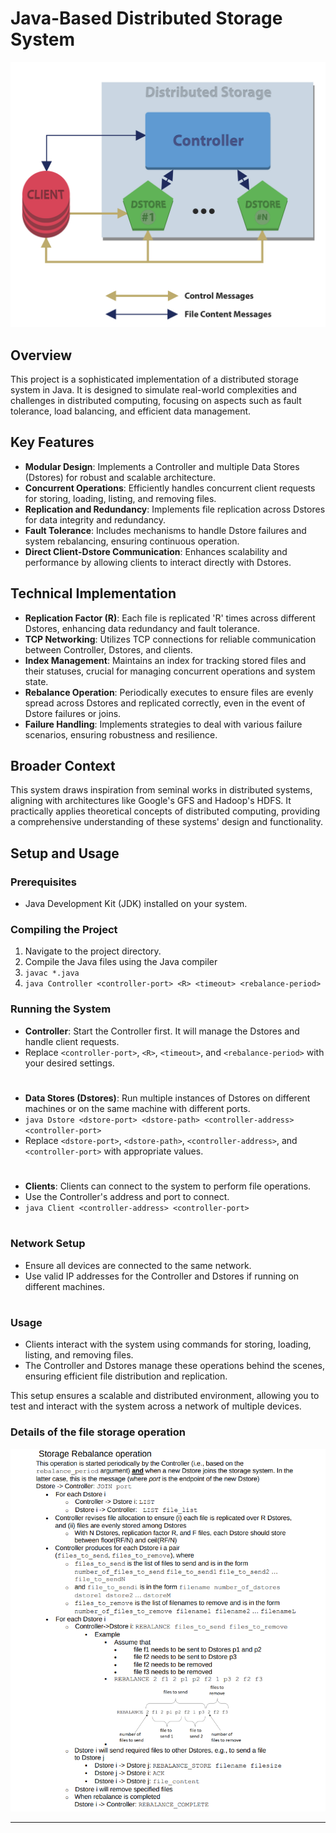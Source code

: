 # Java-Based Distributed Storage System

![Example Image](./YnzUALn.jpeg)

## Overview
This project is a sophisticated implementation of a distributed storage system in Java. It is designed to simulate real-world complexities and challenges in distributed computing, focusing on aspects such as fault tolerance, load balancing, and efficient data management.

## Key Features
- **Modular Design**: Implements a Controller and multiple Data Stores (Dstores) for robust and scalable architecture.
- **Concurrent Operations**: Efficiently handles concurrent client requests for storing, loading, listing, and removing files.
- **Replication and Redundancy**: Implements file replication across Dstores for data integrity and redundancy.
- **Fault Tolerance**: Includes mechanisms to handle Dstore failures and system rebalancing, ensuring continuous operation.
- **Direct Client-Dstore Communication**: Enhances scalability and performance by allowing clients to interact directly with Dstores.

## Technical Implementation
- **Replication Factor (R)**: Each file is replicated 'R' times across different Dstores, enhancing data redundancy and fault tolerance.
- **TCP Networking**: Utilizes TCP connections for reliable communication between Controller, Dstores, and clients.
- **Index Management**: Maintains an index for tracking stored files and their statuses, crucial for managing concurrent operations and system state.
- **Rebalance Operation**: Periodically executes to ensure files are evenly spread across Dstores and replicated correctly, even in the event of Dstore failures or joins.
- **Failure Handling**: Implements strategies to deal with various failure scenarios, ensuring robustness and resilience.

## Broader Context
This system draws inspiration from seminal works in distributed systems, aligning with architectures like Google's GFS and Hadoop's HDFS. It practically applies theoretical concepts of distributed computing, providing a comprehensive understanding of these systems' design and functionality.

## Setup and Usage

### Prerequisites
- Java Development Kit (JDK) installed on your system.

### Compiling the Project
1. Navigate to the project directory.
2. Compile the Java files using the Java compiler
3. ```javac *.java```
4. ```java Controller <controller-port> <R> <timeout> <rebalance-period>```

### Running the System
- **Controller**: Start the Controller first. It will manage the Dstores and handle client requests.
- Replace `<controller-port>`, `<R>`, `<timeout>`, and `<rebalance-period>` with your desired settings.

#

- **Data Stores (Dstores)**: Run multiple instances of Dstores on different machines or on the same machine with different ports.
- ```java Dstore <dstore-port> <dstore-path> <controller-address> <controller-port>```
- Replace `<dstore-port>`, `<dstore-path>`, `<controller-address>`, and `<controller-port>` with appropriate values. 

#

- **Clients**: Clients can connect to the system to perform file operations.
- Use the Controller's address and port to connect.
- ```java Client <controller-address> <controller-port>```

#

### Network Setup
- Ensure all devices are connected to the same network.
- Use valid IP addresses for the Controller and Dstores if running on different machines.

#

### Usage
- Clients interact with the system using commands for storing, loading, listing, and removing files.
- The Controller and Dstores manage these operations behind the scenes, ensuring efficient file distribution and replication.

This setup ensures a scalable and distributed environment, allowing you to test and interact with the system across a network of multiple devices.

### Details of the file storage operation

![Screenshot](rebalanceOperation.png)

---
